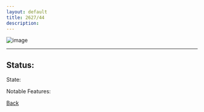 ```yaml
---
layout: default
title: 2627/44
description: 
---
```

![image]()

* * *

## Status: 

State: 

Notable Features: 

[Back](/./forest/bunker.html)
